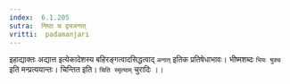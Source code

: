 ```yaml
---
index:  6.1.205
sutra:  निष्ठा च द्व्यजनात्
vritti:  padamanjari
---
```


इहाद्याक्तः अद्यात्त इत्येकादेशस्य बहिरङ्गत्वादसिद्धत्वाद् `अनात्` इतिक प्रतिषेधाभावः। भीष्मशब्दः `भियः षुक्च` इति मन्प्रत्ययान्तः।
	चिन्तित इति। `चिति स्मृत्याम्` चुरादिः ।।

